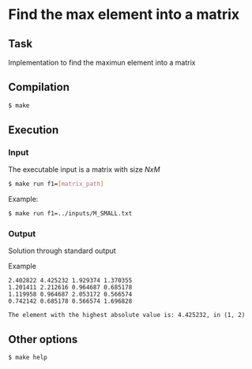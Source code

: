 # Find the max element into a matrix

## Task

Implementation to find the maximun element into a matrix

## Compilation

``` bash
$ make
```

## Execution

### Input
The executable input is a matrix with size $N x M$

``` bash
$ make run f1=[matrix_path]
```

Example:

``` bash
$ make run f1=../inputs/M_SMALL.txt
```

### Output

Solution through standard output

Example

```
2.402822 4.425232 1.929374 1.370355
1.201411 2.212616 0.964687 0.685178
1.119958 0.964687 2.053172 0.566574
0.742142 0.685178 0.566574 1.696828

The element with the highest absolute value is: 4.425232, in (1, 2)
```

## Other options

``` bash
$ make help
```
